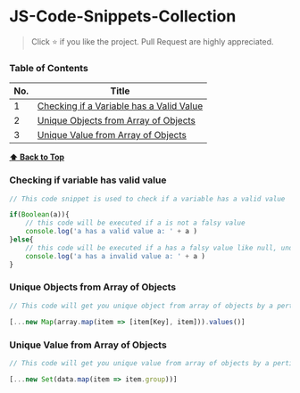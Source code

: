 # JS-Code-Snippets-Collection
> Click :star:  if you like the project. Pull Request are highly appreciated.

### Table of Contents
| No. | Title |
|---- | ---------
|1  | [Checking if a Variable has a Valid Value](#Checking-if-variable-has-valid-value) |
|2  | [Unique Objects from Array of Objects](#Unique-Objects-from-Array-of-Objects) |
|3  | [Unique Value from Array of Objects](#Unique-Value-from-Array-of-Objects) |


**[⬆ Back to Top](#table-of-contents)**
### Checking if variable has valid value
```javascript
// This code snippet is used to check if a variable has a valid value 

if(Boolean(a)){
    // this code will be executed if a is not a falsy value
    console.log('a has a valid value a: ' + a )
}else{
    // this code will be executed if a has a falsy value like null, undefined, empty string("")
    console.log('a has a invalid value a: ' + a )
}
```

### Unique Objects from Array of Objects
```javascript
// This code will get you unique object from array of objects by a perticular key

[...new Map(array.map(item => [item[Key], item])).values()]

```

### Unique Value from Array of Objects
```javascript
// This code will get you unique value from array of objects by a perticular key

[...new Set(data.map(item => item.group))]
